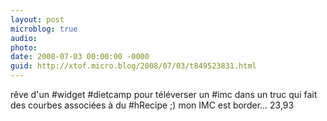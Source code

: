 ```yaml
---
layout: post
microblog: true
audio: 
photo: 
date: 2008-07-03 00:00:00 -0000
guid: http://xtof.micro.blog/2008/07/03/t849523831.html
---
```

rêve d'un #widget #dietcamp pour téléverser un #imc dans un truc qui fait des courbes associées à du #hRecipe ;) mon IMC est border... 23,93
